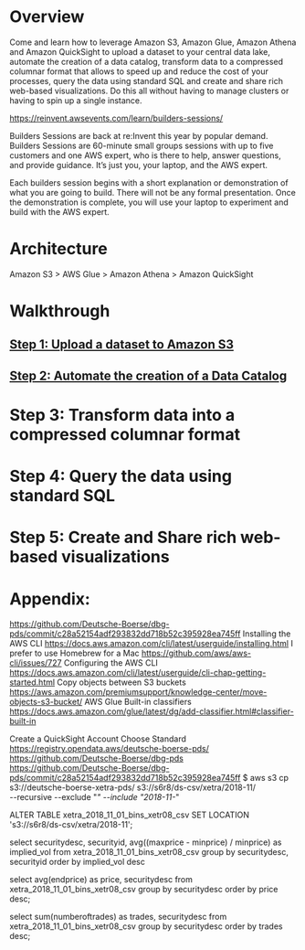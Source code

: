 # Overview
Come and learn how to leverage Amazon S3, Amazon Glue, Amazon Athena and Amazon QuickSight to upload a dataset to your central data lake, automate the creation of a data catalog, transform data to a compressed columnar format that allows to speed up and reduce the cost of your processes, query the data using standard SQL and create and share rich web-based visualizations. Do this all without having to manage clusters or having to spin up a single instance.

https://reinvent.awsevents.com/learn/builders-sessions/

Builders Sessions are back at re:Invent this year by popular demand. Builders Sessions are 60-minute small groups sessions with up to five customers and one AWS expert, who is there to help, answer questions, and provide guidance. It’s just you, your laptop, and the AWS expert.

Each builders session begins with a short explanation or demonstration of what you are going to build. There will not be any formal presentation. Once the demonstration is complete, you will use your laptop to experiment and build with the AWS expert.

# Architecture
Amazon S3 > AWS Glue > Amazon Athena > Amazon QuickSight

# Walkthrough
## [Step 1: Upload a dataset to Amazon S3](step-one.md)
## [Step 2: Automate the creation of a Data Catalog](step-two.md)




# Step 3: Transform data into a compressed columnar format

# Step 4: Query the data using standard SQL

# Step 5: Create and Share rich web-based visualizations


# Appendix:
https://github.com/Deutsche-Boerse/dbg-pds/commit/c28a52154adf293832dd718b52c395928ea745ff
Installing the AWS CLI
https://docs.aws.amazon.com/cli/latest/userguide/installing.html
I prefer to use Homebrew for a Mac
https://github.com/aws/aws-cli/issues/727
Configuring the AWS CLI
https://docs.aws.amazon.com/cli/latest/userguide/cli-chap-getting-started.html
Copy objects between S3 buckets
https://aws.amazon.com/premiumsupport/knowledge-center/move-objects-s3-bucket/
AWS Glue Built-in classifiers
https://docs.aws.amazon.com/glue/latest/dg/add-classifier.html#classifier-built-in


Create a QuickSight Account
Choose Standard
https://registry.opendata.aws/deutsche-boerse-pds/
https://github.com/Deutsche-Boerse/dbg-pds
https://github.com/Deutsche-Boerse/dbg-pds/commit/c28a52154adf293832dd718b52c395928ea745ff
$ aws s3 cp s3://deutsche-boerse-xetra-pds/ s3://s6r8/ds-csv/xetra/2018-11/ \
--recursive --exclude "*" --include "2018-11-*"

ALTER TABLE xetra_2018_11_01_bins_xetr08_csv SET LOCATION 's3://s6r8/ds-csv/xetra/2018-11';

select securitydesc, securityid, avg((maxprice - minprice) / minprice) as implied_vol from xetra_2018_11_01_bins_xetr08_csv
group by securitydesc, securityid
order by implied_vol desc

select avg(endprice) as price, securitydesc 
from xetra_2018_11_01_bins_xetr08_csv
group by securitydesc
order by price desc;

select sum(numberoftrades) as trades, securitydesc 
from xetra_2018_11_01_bins_xetr08_csv
group by securitydesc
order by trades desc;